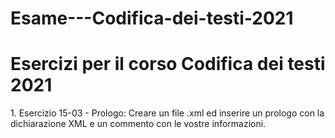# Esame---Codifica-dei-testi-2021
<h1> Esercizi per il corso Codifica dei testi 2021 </h1>
1. Esercizio 15-03 - Prologo:
Creare un file .xml ed inserire un prologo con la dichiarazione XML e un commento con le vostre informazioni.
